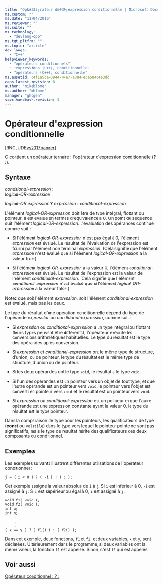 ```yaml
---
title: "Op&#233;rateur d&#39;expression conditionnelle | Microsoft Docs"
ms.custom: ""
ms.date: "11/04/2016"
ms.reviewer: ""
ms.suite: ""
ms.technology: 
  - "devlang-cpp"
ms.tgt_pltfrm: ""
ms.topic: "article"
dev_langs: 
  - "C++"
helpviewer_keywords: 
  - "opérateurs conditionnels"
  - "expressions (C++), conditionnelle"
  - "opérateurs (C++), conditionnelle"
ms.assetid: c4f1a5ca-0844-44a7-a384-eca584d4e3dd
caps.latest.revision: 8
author: "mikeblome"
ms.author: "mblome"
manager: "ghogen"
caps.handback.revision: 8
---
```

# Op&#233;rateur d&#39;expression conditionnelle
[!INCLUDE[vs2017banner](../assembler/inline/includes/vs2017banner.md)]

C contient un opérateur ternaire : l'opérateur d'expression conditionnelle \(**? :**\).  
  
## Syntaxe  
 *conditional\-expression* :  
 *logical\-OR\-expression*  
  
 *logical\-OR expression*  **?**  *expression*  **:**  *conditional\-expression*  
  
 L'élément *logical\-OR\-expression* doit être de type intégral, flottant ou pointeur.  Il est évalué en termes d'équivalence à 0.  Un point de séquence suit l'élément *logical\-OR\-expression*.  L'évaluation des opérandes continue comme suit :  
  
-   Si l'élément *logical\-OR\-expression* n'est pas égal à 0, l'élément *expression* est évalué.  Le résultat de l'évaluation de l'expression est fourni par l'élément non terminal *expression*. \(Cela signifie que l'élément *expression* n'est évalué que si l'élément *logical\-OR\-expression* a la valeur true.\)  
  
-   Si l'élément *logical\-OR\-expression* a la valeur 0, l'élément *conditional\-expression* est évalué.  Le résultat de l'expression est la valeur de l'élément *conditional\-expression*. \(Cela signifie que l'élément *conditional\-expression* n'est évalué que si l'élément *logical\-OR\-expression* a la valeur false.\)  
  
 Notez que soit l'élément *expression*, soit l'élément *conditional\-expression* est évalué, mais pas les deux.  
  
 Le type du résultat d'une opération conditionnelle dépend du type de l'opérande *expression* ou *conditional\-expression*, comme suit :  
  
-   Si *expression* ou *conditional\-expression* a un type intégral ou flottant \(leurs types peuvent être différents\), l'opérateur exécute les conversions arithmétiques habituelles.  Le type du résultat est le type des opérandes après conversion.  
  
-   Si *expression* et *conditional\-expression* ont le même type de structure, d'union, ou de pointeur, le type du résultat est le même type de structure, d'union ou de pointeur.  
  
-   Si les deux opérandes ont le type `void`, le résultat a le type `void`.  
  
-   Si l'un des opérandes est un pointeur vers un objet de tout type, et que l'autre opérande est un pointeur vers `void`, le pointeur vers l'objet est converti en pointeur vers `void` et le résultat est un pointeur vers `void`.  
  
-   Si *expression* ou *conditional\-expression* est un pointeur et que l'autre opérande est une expression constante ayant la valeur 0, le type du résultat est le type pointeur.  
  
 Dans la comparaison de type pour les pointeurs, les qualificateurs de type \(**const** ou `volatile`\) dans le type vers lequel le pointeur pointe ne sont pas significatifs, mais le type de résultat hérite des qualificateurs des deux composants du conditionnel.  
  
## Exemples  
 Les exemples suivants illustrent différentes utilisations de l'opérateur conditionnel :  
  
```  
j = ( i < 0 ) ? ( -i ) : ( i );  
```  
  
 Cet exemple assigne la valeur absolue de `i` à `j`.  Si `i` est inférieur à 0, `-i` est assigné à `j`.  Si `i` est supérieur ou égal à 0, `i` est assigné à `j`.  
  
```  
void f1( void );  
void f2( void );  
int x;  
int y;  
    .  
    .  
    .  
( x == y ) ? ( f1() ) : ( f2() );  
```  
  
 Dans cet exemple, deux fonctions, `f1` et `f2`, et deux variables, `x` et `y`, sont déclarées.  Ultérieurement dans le programme, si deux variables ont la même valeur, la fonction `f1` est appelée.  Sinon, c'est `f2` qui est appelée.  
  
## Voir aussi  
 [Opérateur conditionnel : ? :](../cpp/conditional-operator-q.md)